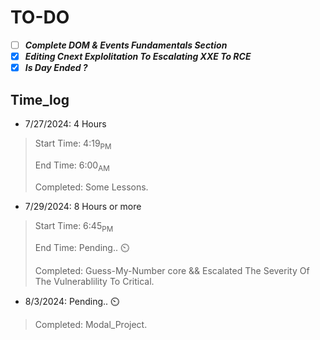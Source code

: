 # TO-DO

- [ ] **_Complete DOM & Events Fundamentals Section_**
- [x] **_Editing Cnext Explolitation To Escalating XXE To RCE_**
- [x] **_Is Day Ended ?_**

## Time_log

- 7/27/2024: 4 Hours

> Start Time: 4:19<sub>PM</sub>
>
> End Time: 6:00<sub>AM</sub>
>
> Completed: Some Lessons.

- 7/29/2024: 8 Hours or more

> Start Time: 6:45<sub>PM</sub>
>
> End Time: Pending.. ⏲️
>
> Completed: Guess-My-Number core && Escalated The Severity Of The Vulnerablility To Critical.

- 8/3/2024: Pending.. ⏲️

> Completed: Modal_Project.

